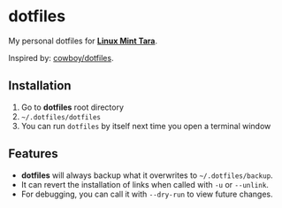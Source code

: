 # dotfiles

My personal dotfiles for **[Linux Mint Tara](https://linuxmint.com/edition.php?id=258)**.

Inspired by: [cowboy/dotfiles](https://github.com/cowboy/dotfiles).

## Installation

1. Go to **dotfiles** root directory
1. `~/.dotfiles/dotfiles`
1. You can run `dotfiles` by itself next time you open a terminal window

## Features

- **dotfiles** will always backup what it overwrites to `~/.dotfiles/backup`.
- It can revert the installation of links when called with `-u` or `--unlink`.
- For debugging, you can call it with `--dry-run` to view future changes.
